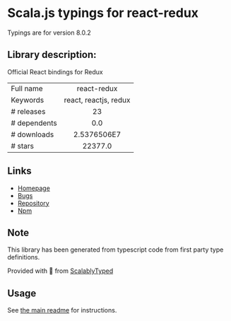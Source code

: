 
# Scala.js typings for react-redux

Typings are for version 8.0.2

## Library description:
Official React bindings for Redux

|                    |                 |
| ------------------ | :-------------: |
| Full name          | react-redux |
| Keywords           | react, reactjs, redux |
| # releases         | 23 |
| # dependents       | 0.0 |
| # downloads        | 2.5376506E7 |
| # stars            | 22377.0 |

## Links
- [Homepage](https://github.com/reduxjs/react-redux)
- [Bugs](https://github.com/reduxjs/react-redux/issues)
- [Repository](https://github.com/reduxjs/react-redux)
- [Npm](https://www.npmjs.com/package/react-redux)
    


## Note
This library has been generated from typescript code from first party type definitions.

Provided with :purple_heart: from [ScalablyTyped](https://github.com/oyvindberg/ScalablyTyped)

## Usage
See [the main readme](../../readme.md) for instructions.


